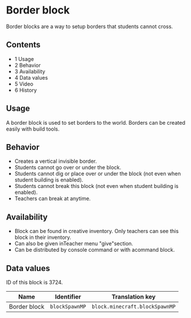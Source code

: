 # Border block
Border blocks are a way to setup borders that students cannot cross.

## Contents
- 1 Usage
- 2 Behavior
- 3 Availability
- 4 Data values
- 5 Video
- 6 History

## Usage
A border block is used to set borders to the world. Borders can be created easily with build tools.

## Behavior
- Creates a vertical invisible border.
- Students cannot go over or under the block.
- Students cannot dig or place over or under the block (not even when student building is enabled).
- Students cannot break this block (not even when student building is enabled).
- Teachers can break at anytime.

## Availability
- Block can be found in creative inventory. Only teachers can see this block in their inventory.
- Can also be given inTeacher menu "give"section.
- Can be distributed by console command or with acommand block.

## Data values
ID of this block is 3724.

| Name         | Identifier     | Translation key                |
|--------------|----------------|--------------------------------|
| Border block | `blockSpawnMP` | `block.minecraft.blockSpawnMP` |



